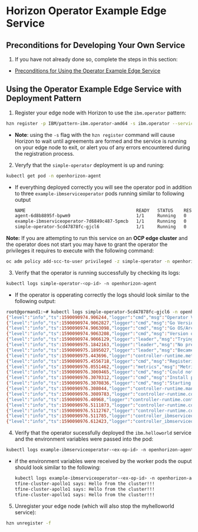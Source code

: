 # Horizon Operator Example Edge Service

## Preconditions for Developing Your Own Service

1. If you have not already done so, complete the steps in this section:

  - [Preconditions for Using the Operator Example Edge Service](README.md#preconditions)
  
## <a id=using-operator-pattern></a> Using the Operator Example Edge Service with Deployment Pattern

1. Register your edge node with Horizon to use the `ibm.operator` pattern:

  ```bash
  hzn register -p IBM/pattern-ibm.operator-amd64 -s ibm.operator --serviceorg IBM -u $HZN_EXCHANGE_USER_AUTH
  ```
 - **Note**: using the `-s` flag with the `hzn register` command will cause Horizon to wait until agreements are formed and the service is running on your edge node to exit, or alert you of any errors encountered during the registration process. 

  2. Veryfy that the `simple-operator` deployment is up and runing:
  ```bash 
  kubectl get pod -n openhorizon-agent
  ```

- If everything deployed correctly you will see the operator pod in addition to three `example-ibmserviceoperator` pods running similar to following output
  ```bash 
  NAME                                          READY   STATUS    RESTARTS   AGE
  agent-6d8b8895f-bpwm9                         1/1     Running   0          2d21h
  example-ibmserviceoperator-7d6849c487-5pmcb   1/1     Running   0          88s
  simple-operator-5cd47878fc-gjcl6              1/1     Running   0          96s
  ```

**Note:** If you are attempting to run this service on an **OCP edge cluster** and the operator does not start you may have to grant the operator the privileges it requires to execute with the following command:
 ```bash
 oc adm policy add-scc-to-user privileged -z simple-operator -n openhorizon-agent
 ```

3. Verify that the operator is running successfully by checking its logs:
  ```bash
  kubectl logs simple-operator-<op-id> -n openhorizon-agent
  ```

- If the operator is opperating correctly the logs should look similar to the following output:
```bash
root@gormand1:~# kubectl logs simple-operator-5cd47878fc-gjcl6 -n openhorizon-agent
{"level":"info","ts":1590090974.906244,"logger":"cmd","msg":"Operator Version: 0.0.1"}
{"level":"info","ts":1590090974.9062827,"logger":"cmd","msg":"Go Version: go1.14.3"}
{"level":"info","ts":1590090974.9063098,"logger":"cmd","msg":"Go OS/Arch: linux/amd64"}
{"level":"info","ts":1590090974.9063208,"logger":"cmd","msg":"Version of operator-sdk: v0.17.1"}
{"level":"info","ts":1590090974.9066129,"logger":"leader","msg":"Trying to become the leader."}
{"level":"info","ts":1590090975.1842163,"logger":"leader","msg":"No pre-existing lock was found."}
{"level":"info","ts":1590090975.1895027,"logger":"leader","msg":"Became the leader."}
{"level":"info","ts":1590090975.443696,"logger":"controller-runtime.metrics","msg":"metrics server is starting to listen","addr":"0.0.0.0:8383"}
{"level":"info","ts":1590090975.4556718,"logger":"cmd","msg":"Registering Components."}
{"level":"info","ts":1590090976.0551462,"logger":"metrics","msg":"Metrics Service object created","Service.Name":"simple-operator-metrics","Service.Namespace":"openhorizon-agent"}
{"level":"info","ts":1590090976.3069465,"logger":"cmd","msg":"Could not create ServiceMonitor object","error":"no ServiceMonitor registered with the API"}
{"level":"info","ts":1590090976.3070312,"logger":"cmd","msg":"Install prometheus-operator in your cluster to create ServiceMonitor objects","error":"no ServiceMonitor registered with the API"}
{"level":"info","ts":1590090976.3070836,"logger":"cmd","msg":"Starting the Cmd."}
{"level":"info","ts":1590090976.308044,"logger":"controller-runtime.manager","msg":"starting metrics server","path":"/metrics"}
{"level":"info","ts":1590090976.3089783,"logger":"controller-runtime.controller","msg":"Starting EventSource","controller":"ibmserviceoperator-controller","source":"kind source: /, Kind="}
{"level":"info","ts":1590090976.40968,"logger":"controller-runtime.controller","msg":"Starting EventSource","controller":"ibmserviceoperator-controller","source":"kind source: /, Kind="}
{"level":"info","ts":1590090976.5111873,"logger":"controller-runtime.controller","msg":"Starting Controller","controller":"ibmserviceoperator-controller"}
{"level":"info","ts":1590090976.5112767,"logger":"controller-runtime.controller","msg":"Starting workers","controller":"ibmserviceoperator-controller","worker count":1}
{"level":"info","ts":1590090976.511785,"logger":"controller_ibmserviceoperator","msg":"Reconciling IBMserviceOperator","Request.Namespace":"openhorizon-agent","Request.Name":"example-ibmserviceoperator"}
{"level":"info","ts":1590090976.612423,"logger":"controller_ibmserviceoperator","msg":"Creating a new Deployment","Request.Namespace":"openhorizon-agent","Request.Name":"example-ibmserviceoperator","Deployment.Namespace":"openhorizon-agent","Deployment.Name":"example-ibmserviceoperator"}
```

4. Verify that the operator sucessfully deployed the `ibm.helloworld` service and the environment variables were passed into the pod:
  ```bash
  kubectl logs example-ibmserviceoperator-<ex-op-id> -n openhorizon-agent
  ```

- if the environment variables were received by the worker pods the ouput should look similar to the following:
  ```bash
  kubectl logs example-ibmserviceoperator-<ex-op-id> -n openhorizon-agent
  tfine-cluster-apollo1 says: Hello from the cluster!!!
  tfine-cluster-apollo1 says: Hello from the cluster!!!
  tfine-cluster-apollo1 says: Hello from the cluster!!!
  ```

5. Unregister your edge node (which will also stop the myhelloworld service):
  ```bash
  hzn unregister -f
  ```
